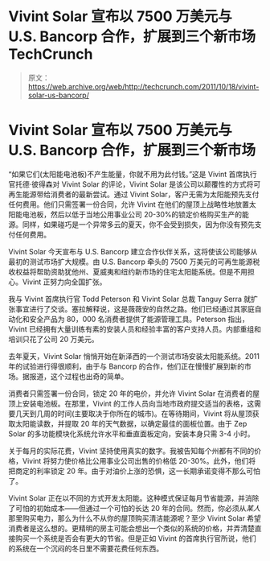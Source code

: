 # Vivint Solar 宣布以 7500 万美元与 U.S. Bancorp 合作，扩展到三个新市场 TechCrunch

> 原文：<https://web.archive.org/web/http://techcrunch.com/2011/10/18/vivint-solar-us-bancorp/>

# Vivint Solar 宣布以 7500 万美元与 U.S. Bancorp 合作，扩展到三个新市场

“如果它们(太阳能电池板)不产生能量，你就不用为此付钱。”这是 Vivint 首席执行官托德·彼得森对 Vivint Solar 的评论，Vivint Solar 是该公司以颠覆性的方式将可再生能源带给消费者的最新尝试。通过 Vivint Solar，客户无需为太阳能预先支付任何费用。他们只需签署一份合同，允许 Vivint 在他们的屋顶上战略性地放置太阳能电池板，然后以低于当地公用事业公司 20-30%的锁定价格购买生产的能源。同样，如果碰巧是一个异常多云的夏天，你不会受到损失，因为你没有预先支付任何费用。

Vivint Solar 今天宣布与 U.S. Bancorp 建立合作伙伴关系，这将使该公司能够从最初的测试市场扩大规模。由 U.S. Bancorp 牵头的 7500 万美元的可再生能源税收权益将帮助资助犹他州、夏威夷和纽约新市场的住宅太阳能系统。但是不用担心。Vivint 正努力向全国扩张。

我与 Vivint 首席执行官 Todd Peterson 和 Vivint Solar 总裁 Tanguy Serra 就扩张事宜进行了交谈。塞拉解释说，这是薇薇安的自然之路。他们已经通过其家庭自动化和安全产品为 80，000 名消费者提供了能源管理工具。Peterson 指出，Vivint 已经拥有大量训练有素的安装人员和经验丰富的客户支持人员。内部重组和培训只花了公司 20 万美元。

去年夏天，Vivint Solar 悄悄开始在新泽西的一个测试市场安装太阳能系统。2011 年的试验进行得很顺利，由于与 Bancorp 的合作，他们正在慢慢扩展到新的市场。据报道，这个过程也出奇的简单。

消费者只需签署一份合同，锁定 20 年的电价，并允许 Vivint Solar 在消费者的屋顶上安装电池板。在那里，Vivint 的工作人员向当地市政府提交适当的表格，这需要几天到几周的时间(主要取决于你所在的城市)。在等待期间，Vivint 将从屋顶获取太阳能读数，并提取 20 年的天气数据，以确定最佳的面板位置。由于 Zep Solar 的多功能模块化系统允许水平和垂直面板定向，安装本身只需 3-4 小时。

关于每月的实际花费，Vivint 坚持使用真实的数字。我被告知每个州都有不同的价格，Vivint 将努力使价格比公用事业公司出售的价格低 20-30%。此外，他们将把商定的利率锁定 20 年。由于对油价上涨的恐惧，这一长期承诺变得不那么可怕了。

Vivint Solar 正在以不同的方式开发太阳能。这种模式保证每月节省能源，并消除了可怕的初始成本——但通过一个可怕的长达 20 年的合同。然而，你必须从*某人*那里购买电力，那么为什么不从你的屋顶购买清洁能源呢？至少 Vivint Solar 希望消费者是这么想的。更精明的房主可能会想出一个类似的系统的价格，并弄清楚直接购买一个系统是否会有更大的节省。但是正如 Vivint 的首席执行官所说，他们的系统在一个沉闷的冬日里不需要花费任何东西。